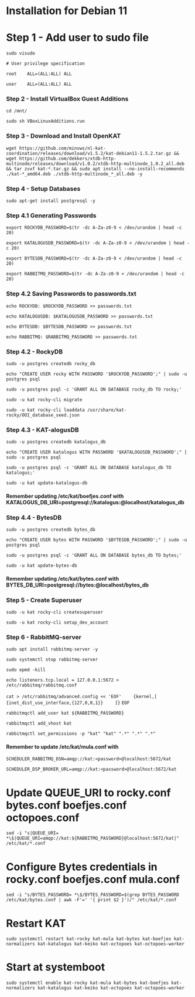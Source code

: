 # Installation for Debian 11

# Step 1 - Add user to sudo file
`sudo visudo`

`# User privilege specification`

`root    ALL=(ALL:ALL) ALL`

`user    ALL=(ALL:ALL) ALL`

### Step 2 - Install VirtualBox Guest Additions
`cd /mnt/`

`sudo sh VBoxLinuxAdditions.run`

### Step 3 - Download and Install OpenKAT
`wget https://github.com/minvws/nl-kat-coordination/releases/download/v1.5.2/kat-debian11-1.5.2.tar.gz && wget https://github.com/dekkers/xtdb-http-multinode/releases/download/v1.0.2/xtdb-http-multinode_1.0.2_all.deb && tar zvxf kat-*.tar.gz && sudo apt install --no-install-recommends ./kat-*_amd64.deb ./xtdb-http-multinode_*_all.deb -y`

### Step 4 - Setup Databases
`sudo apt-get install postgresql -y`

### Step 4.1 Generating Passwords
`export ROCKYDB_PASSWORD=$(tr -dc A-Za-z0-9 < /dev/urandom | head -c 20)`

`export KATALOGUSDB_PASSWORD=$(tr -dc A-Za-z0-9 < /dev/urandom | head -c 20)`

`export BYTESDB_PASSWORD=$(tr -dc A-Za-z0-9 < /dev/urandom | head -c 20)`

`export RABBITMQ_PASSWORD=$(tr -dc A-Za-z0-9 < /dev/urandom | head -c 20)`

### Step 4.2 Saving Passwords to passwords.txt
`echo ROCKYDB: $ROCKYDB_PASSWORD >> passwords.txt`

`echo KATALOGUSDB: $KATALOGUSDB_PASSWORD >> passwords.txt`

`echo BYTESDB: $BYTESDB_PASSWORD >> passwords.txt`

`echo RABBITMQ: $RABBITMQ_PASSWORD >> passwords.txt`

### Step 4.2 - RockyDB
`sudo -u postgres createdb rocky_db`

`echo "CREATE USER rocky WITH PASSWORD '$ROCKYDB_PASSWORD';" | sudo -u postgres psql`

`sudo -u postgres psql -c 'GRANT ALL ON DATABASE rocky_db TO rocky;'`

`sudo -u kat rocky-cli migrate`

`sudo -u kat rocky-cli loaddata /usr/share/kat-rocky/OOI_database_seed.json`

### Step 4.3 - KAT-alogusDB
`sudo -u postgres createdb katalogus_db`

`echo "CREATE USER katalogus WITH PASSWORD '$KATALOGUSDB_PASSWORD';" | sudo -u postgres psql`

`sudo -u postgres psql -c 'GRANT ALL ON DATABASE katalogus_db TO katalogus;'`

`sudo -u kat update-katalogus-db`
#### Remember updating /etc/kat/boefjes.conf with KATALOGUS_DB_URI=postgresql://katalogus:<password>@localhost/katalogus_db

### Step 4.4 - BytesDB
`sudo -u postgres createdb bytes_db`

`echo "CREATE USER bytes WITH PASSWORD '$BYTESDB_PASSWORD';" | sudo -u postgres psql`

`sudo -u postgres psql -c 'GRANT ALL ON DATABASE bytes_db TO bytes;'`

`sudo -u kat update-bytes-db`
#### Remember updating /etc/kat/bytes.conf with BYTES_DB_URI=postgresql://bytes:<password>@localhost/bytes_db

### Step 5 - Create Superuser
`sudo -u kat rocky-cli createsuperuser`

`sudo -u kat rocky-cli setup_dev_account`

### Step 6 - RabbitMQ-server
`sudo apt install rabbitmq-server -y`

`sudo systemctl stop rabbitmq-server`

`sudo epmd -kill`

`echo listeners.tcp.local = 127.0.0.1:5672 > /etc/rabbitmq/rabbitmq.conf`

`cat > /etc/rabbitmq/advanced.config << 'EOF'`
`    {kernel,[`
`        {inet_dist_use_interface,{127,0,0,1}}`
`    ]}`
`EOF`

`rabbitmqctl add_user kat ${RABBITMQ_PASSWORD}`

`rabbitmqctl add_vhost kat`

`rabbitmqctl set_permissions -p "kat" "kat" ".*" ".*" ".*"`

#### Remember to update /etc/kat/mula.conf with
`SCHEDULER_RABBITMQ_DSN=amqp://kat:<password>@localhost:5672/kat`

`SCHEDULER_DSP_BROKER_URL=amqp://kat:<password>@localhost:5672/kat`

# Update QUEUE_URI to rocky.conf bytes.conf boefjes.conf octopoes.conf
`sed -i "s|QUEUE_URI= *\$|QUEUE_URI=amqp://kat:${RABBITMQ_PASSWORD}@localhost:5672/kat|" /etc/kat/*.conf`

# Configure Bytes credentials in rocky.conf boefjes.conf mula.conf
`sed -i "s/BYTES_PASSWORD= *\$/BYTES_PASSWORD=$(grep BYTES_PASSWORD /etc/kat/bytes.conf | awk -F'=' '{ print $2 }')/" /etc/kat/*.conf`

# Restart KAT
`sudo systemctl restart kat-rocky kat-mula kat-bytes kat-boefjes kat-normalizers kat-katalogus kat-keiko kat-octopoes kat-octopoes-worker`

# Start at systemboot
`sudo systemctl enable kat-rocky kat-mula kat-bytes kat-boefjes kat-normalizers kat-katalogus kat-keiko kat-octopoes kat-octopoes-worker`
